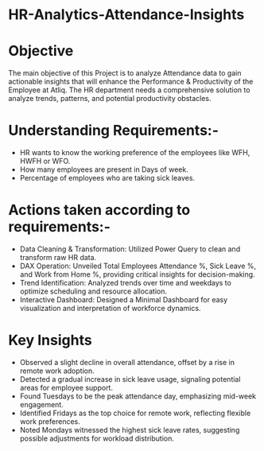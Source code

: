 # HR-Analytics-Attendance-Insights

# Objective
The main objective of this Project is to analyze Attendance data to gain actionable insights that will enhance the Performance & Productivity of the Employee at Atliq. The HR department needs a comprehensive solution to analyze trends, patterns, and potential productivity obstacles.

# Understanding Requirements:-
* HR wants to know the working preference of the employees like WFH, HWFH or WFO.
* How many employees are present in Days of week.
* Percentage of employees who are taking sick leaves.

# Actions taken according to requirements:-
* Data Cleaning & Transformation: Utilized Power Query to clean and transform raw HR data.
* DAX Operation: Unveiled Total Employees Attendance %, Sick Leave %, and Work from Home %, providing critical insights for decision-making.
* Trend Identification: Analyzed trends over time and weekdays to optimize scheduling and resource allocation.
* Interactive Dashboard: Designed a Minimal Dashboard for easy visualization and interpretation of workforce dynamics.

# Key Insights
* Observed a slight decline in overall attendance, offset by a rise in remote work adoption.
* Detected a gradual increase in sick leave usage, signaling potential areas for employee support.
* Found Tuesdays to be the peak attendance day, emphasizing mid-week engagement.
* Identified Fridays as the top choice for remote work, reflecting flexible work preferences.
* Noted Mondays witnessed the highest sick leave rates, suggesting possible adjustments for workload distribution.